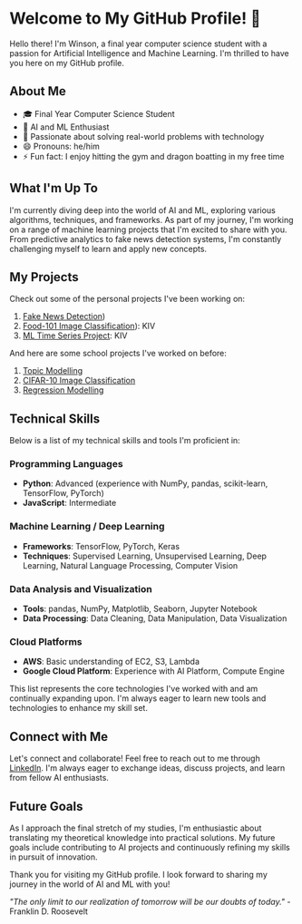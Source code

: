 # Welcome to My GitHub Profile! 👋

Hello there! I'm Winson, a final year computer science student with a passion for Artificial Intelligence and Machine Learning. I'm thrilled to have you here on my GitHub profile.

## About Me

- 🎓 Final Year Computer Science Student
- 🤖 AI and ML Enthusiast
- 🌟 Passionate about solving real-world problems with technology
- 😄 Pronouns: he/him
- ⚡ Fun fact: I enjoy hitting the gym and dragon boatting in my free time

## What I'm Up To

I'm currently diving deep into the world of AI and ML, exploring various algorithms, techniques, and frameworks. As part of my journey, I'm working on a range of machine learning projects that I'm excited to share with you. From predictive analytics to fake news detection systems, I'm constantly challenging myself to learn and apply new concepts.

## My Projects

Check out some of the personal projects I've been working on:

1. [Fake News Detection](https://github.com/winsonchow/fake-news-detection))
2. [Food-101 Image Classification](https://github.com/winsonchow/food101-image-classification)): KIV
3. [ML Time Series Project](link-to-project-3): KIV

And here are some school projects I've worked on before:
1. [Topic Modelling](https://github.com/winsonchow/school-coursework)
2. [CIFAR-10 Image Classification](https://github.com/winsonchow/school-coursework)
3. [Regression Modelling](https://github.com/winsonchow/school-coursework)

## Technical Skills

Below is a list of my technical skills and tools I'm proficient in:

### Programming Languages
- **Python**: Advanced (experience with NumPy, pandas, scikit-learn, TensorFlow, PyTorch)
- **JavaScript**: Intermediate

### Machine Learning / Deep Learning
- **Frameworks**: TensorFlow, PyTorch, Keras
- **Techniques**: Supervised Learning, Unsupervised Learning, Deep Learning, Natural Language Processing, Computer Vision

### Data Analysis and Visualization
- **Tools**: pandas, NumPy, Matplotlib, Seaborn, Jupyter Notebook
- **Data Processing**: Data Cleaning, Data Manipulation, Data Visualization

### Cloud Platforms
- **AWS**: Basic understanding of EC2, S3, Lambda
- **Google Cloud Platform**: Experience with AI Platform, Compute Engine

This list represents the core technologies I've worked with and am continually expanding upon. I'm always eager to learn new tools and technologies to enhance my skill set.

## Connect with Me

Let's connect and collaborate! Feel free to reach out to me through [LinkedIn](https://www.linkedin.com/in/winsoncwx). I'm always eager to exchange ideas, discuss projects, and learn from fellow AI enthusiasts.

## Future Goals

As I approach the final stretch of my studies, I'm enthusiastic about translating my theoretical knowledge into practical solutions. My future goals include contributing to AI projects and continuously refining my skills in pursuit of innovation.

Thank you for visiting my GitHub profile. I look forward to sharing my journey in the world of AI and ML with you!

_"The only limit to our realization of tomorrow will be our doubts of today."_ - Franklin D. Roosevelt
